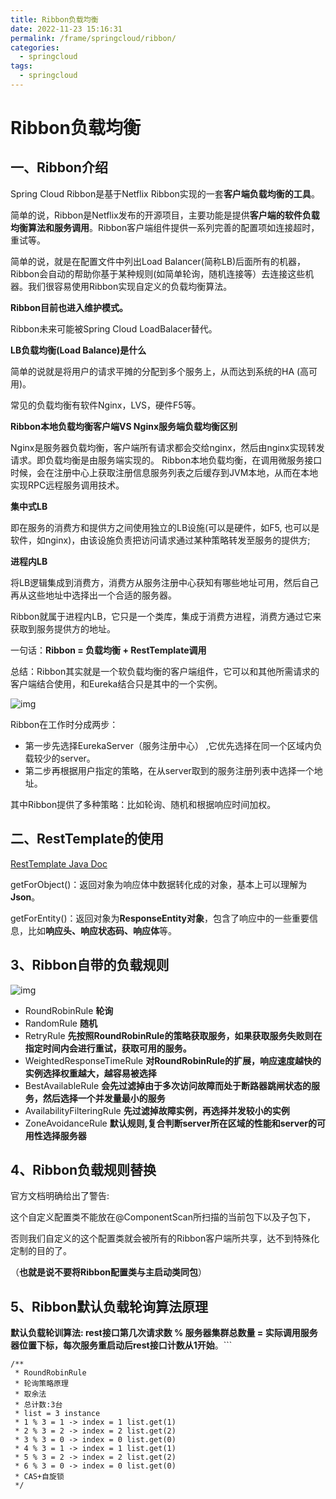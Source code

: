 ```yaml
---
title: Ribbon负载均衡
date: 2022-11-23 15:16:31
permalink: /frame/springcloud/ribbon/
categories:
  - springcloud
tags:
  - springcloud
---
```


# Ribbon负载均衡

## 一、Ribbon介绍

Spring Cloud Ribbon是基于Netflix Ribbon实现的一套**客户端负载均衡的工具**。

简单的说，Ribbon是Netflix发布的开源项目，主要功能是提供**客户端的软件负载均衡算法和服务调用**。Ribbon客户端组件提供一系列完善的配置项如连接超时，重试等。

简单的说，就是在配置文件中列出Load Balancer(简称LB)后面所有的机器，Ribbon会自动的帮助你基于某种规则(如简单轮询，随机连接等）去连接这些机器。我们很容易使用Ribbon实现自定义的负载均衡算法。

**Ribbon目前也进入维护模式。**

Ribbon未来可能被Spring Cloud LoadBalacer替代。

**LB负载均衡(Load Balance)是什么**

简单的说就是将用户的请求平摊的分配到多个服务上，从而达到系统的HA (高可用)。

常见的负载均衡有软件Nginx，LVS，硬件F5等。

**Ribbon本地负载均衡客户端VS Nginx服务端负载均衡区别**

Nginx是服务器负载均衡，客户端所有请求都会交给nginx，然后由nginx实现转发请求。即负载均衡是由服务端实现的。
Ribbon本地负载均衡，在调用微服务接口时候，会在注册中心上获取注册信息服务列表之后缓存到JVM本地，从而在本地实现RPC远程服务调用技术。

**集中式LB**

即在服务的消费方和提供方之间使用独立的LB设施(可以是硬件，如F5, 也可以是软件，如nginx)，由该设施负责把访问请求通过某种策略转发至服务的提供方;

**进程内LB**

将LB逻辑集成到消费方，消费方从服务注册中心获知有哪些地址可用，然后自己再从这些地址中选择出一个合适的服务器。

Ribbon就属于进程内LB，它只是一个类库，集成于消费方进程，消费方通过它来获取到服务提供方的地址。

一句话：**Ribbon = 负载均衡 + RestTemplate调用**

总结：Ribbon其实就是一个软负载均衡的客户端组件，它可以和其他所需请求的客户端结合使用，和Eureka结合只是其中的一个实例。

![img](https://cdn.staticaly.com/gh/jinmunan/imgs@master/frame/springcloud/ribbon/145b915e56a85383b3ad40f0bb2256e0.png)

Ribbon在工作时分成两步：

- 第一步先选择EurekaServer（服务注册中心） ,它优先选择在同一个区域内负载较少的server。
- 第二步再根据用户指定的策略，在从server取到的服务注册列表中选择一个地址。

其中Ribbon提供了多种策略：比如轮询、随机和根据响应时间加权。

## 二、RestTemplate的使用

[RestTemplate Java Doc](https://docs.spring.io/spring-framework/docs/5.2.2.RELEASE/javadoc-api/org/springframework/web/client/RestTemplate.html)

getForObject()：返回对象为响应体中数据转化成的对象，基本上可以理解为**Json**。

getForEntity()：返回对象为**ResponseEntity对象**，包含了响应中的一些重要信息，比如**响应头、响应状态码、响应体**等。

## 3、Ribbon自带的负载规则

![img](https://cdn.staticaly.com/gh/jinmunan/imgs@master/frame/springcloud/ribbon/87243c00c0aaea211819c0d8fc97e445.png)

- RoundRobinRule **轮询**
- RandomRule **随机**
- RetryRule **先按照RoundRobinRule的策略获取服务，如果获取服务失败则在指定时间内会进行重试，获取可用的服务。**
- WeightedResponseTimeRule **对RoundRobinRule的扩展，响应速度越快的实例选择权重越大，越容易被选择**
- BestAvailableRule **会先过滤掉由于多次访问故障而处于断路器跳闸状态的服务，然后选择一个并发量最小的服务**
- AvailabilityFilteringRule **先过滤掉故障实例，再选择并发较小的实例**
- ZoneAvoidanceRule **默认规则,复合判断server所在区域的性能和server的可用性选择服务器**

## 4、Ribbon负载规则替换

官方文档明确给出了警告:

这个自定义配置类不能放在@ComponentScan所扫描的当前包下以及子包下，

否则我们自定义的这个配置类就会被所有的Ribbon客户端所共享，达不到特殊化定制的目的了。

（**也就是说不要将Ribbon配置类与主启动类同包**）

## 5、Ribbon默认负载轮询算法原理

**默认负载轮训算法: rest接口第几次请求数 % 服务器集群总数量 = 实际调用服务器位置下标，每次服务重启动后rest接口计数从1开始**。```

```
/**
 * RoundRobinRule
 * 轮询策略原理
 * 取余法
 * 总计数:3台
 * list = 3 instance
 * 1 % 3 = 1 -> index = 1 list.get(1)
 * 2 % 3 = 2 -> index = 2 list.get(2)
 * 3 % 3 = 0 -> index = 0 list.get(0)
 * 4 % 3 = 1 -> index = 1 list.get(1)
 * 5 % 3 = 2 -> index = 2 list.get(2)
 * 6 % 3 = 0 -> index = 0 list.get(0)
 * CAS+自旋锁
 */
```



